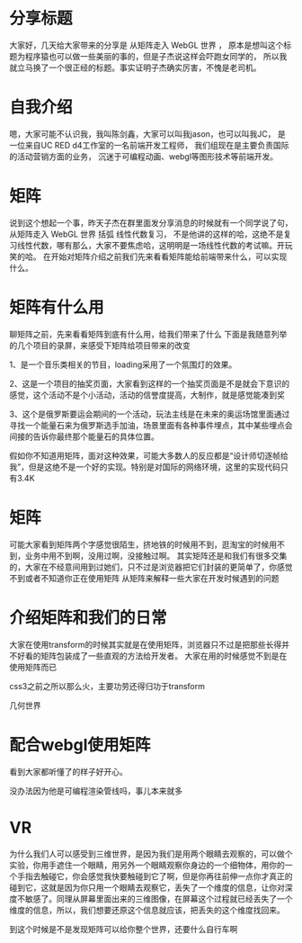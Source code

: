 # 分享标题
大家好，几天给大家带来的分享是 从矩阵走入 WebGL 世界 ，
原本是想叫这个标题为程序猿也可以做一些美丽的事的，但是子杰说这样会吓跑女同学的，
所以我就立马换了一个很正经的标题。事实证明子杰确实厉害，不愧是老司机。

# 自我介绍
嗯，大家可能不认识我，我叫陈剑鑫，大家可以叫我jason，也可以叫我JC，
是一位来自UC RED d4工作室的一名前端开发工程师，
我们组现在是主要负责国际的活动营销方面的业务，
沉迷于可编程动画、webgl等图形技术等前端开发。

# 矩阵
说到这个想起一个事，昨天子杰在群里面发分享消息的时候就有一个同学说了句，从矩阵走入 WebGL 世界  括弧 线性代数复习，
不是他讲的这样的哈，这绝不是复习线性代数，哪有那么，大家不要焦虑哈，这明明是一场线性代数的考试嘛。开玩笑的哈。
在开始对矩阵介绍之前我们先来看看矩阵能给前端带来什么，可以实现什么。

# 矩阵有什么用
聊矩阵之前，先来看看矩阵到底有什么用，给我们带来了什么
下面是我随意列举的几个项目的录屏，来感受下矩阵给项目带来的改变

1、是一个音乐类相关的节目，loading采用了一个氛围灯的效果。

2、这是一个项目的抽奖页面，大家看到这样的一个抽奖页面是不是就会下意识的感觉，这个活动不是个小活动，活动的信誉度提高，大制作，就是感觉能凑到奖

3、这个是俄罗斯要运会期间的一个活动，玩法主线是在未来的奥运场馆里面通过寻找一个能量石来为俄罗斯选手加油，场景里面有各种事件埋点，其中某些埋点会间接的告诉你最终那个能量石的具体位置。

假如你不知道用矩阵，面对这种效果，可能大多数人的反应都是“设计师切逐帧给我”，但是这绝不是一个好的实现。特别是对国际的网络环境，这里的实现代码只有3.4K

# 矩阵
可能大家看到矩阵两个字感觉很陌生，挤地铁的时候用不到，逛淘宝的时候用不到，业务中用不到啊，没用过啊，没接触过啊。
其实矩阵还是和我们有很多交集的，大家在不经意间用到过她们，只不过是浏览器把它们封装的更简单了，你感觉不到或者不知道你正在使用矩阵
从矩阵来解释一些大家在开发时候遇到的问题

# 介绍矩阵和我们的日常
大家在使用transform的时候其实就是在使用矩阵，浏览器只不过是把那些长得并不好看的矩阵包装成了一些直观的方法给开发者。
大家在用的时候感觉不到是在使用矩阵而已

css3之前之所以那么火，主要功劳还得归功于transform

几何世界

# 配合webgl使用矩阵
看到大家都听懂了的样子好开心。

没办法因为他是可编程渲染管线吗，事儿本来就多

# VR 
为什么我们人可以感受到三维世界，是因为我们是用两个眼睛去观察的，可以做个实验，你用手遮住一个眼睛，用另外一个眼睛观察你身边的一个细物体，用你的一个手指去触碰它，你会感觉我快要触碰到它了啊，但是你再往前伸一点你才真正的碰到它，这就是因为你只用一个眼睛去观察它，丢失了一个维度的信息，让你对深度不敏感了。同理从屏幕里面出来的三维图像，在屏幕这个过程就已经丢失了一个维度的信息，所以，我们想要还原这个信息就应该，把丢失的这个维度找回来。

到这个时候是不是发现矩阵可以给你整个世界，还要什么自行车啊
